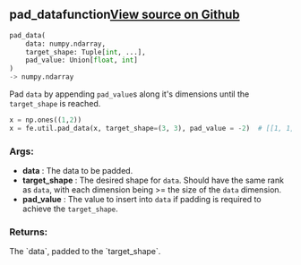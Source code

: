 ## pad_data<span class="tag">function</span><a class="sourcelink" href=https://github.com/fastestimator/fastestimator/blob/r1.0/fastestimator/util/util.py/#L411-L430>View source on Github</a>
```python
pad_data(
	data: numpy.ndarray,
	target_shape: Tuple[int, ...],
	pad_value: Union[float, int]
)
-> numpy.ndarray
```
Pad `data` by appending `pad_value`s along it's dimensions until the `target_shape` is reached.

```python
x = np.ones((1,2))
x = fe.util.pad_data(x, target_shape=(3, 3), pad_value = -2)  # [[1, 1, -2], [-2, -2, -2], [-2, -2, -2]]
```


<h3>Args:</h3>

* **data** :  The data to be padded.
* **target_shape** :  The desired shape for `data`. Should have the same rank as `data`, with each dimension being >=        the size of the `data` dimension.
* **pad_value** :  The value to insert into `data` if padding is required to achieve the `target_shape`.

<h3>Returns:</h3>
    The `data`, padded to the `target_shape`.

